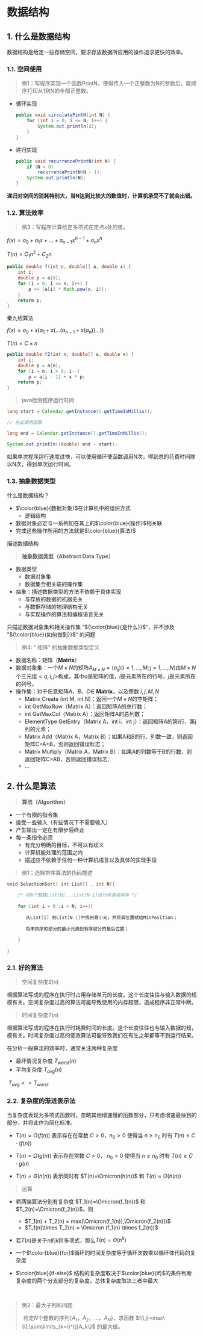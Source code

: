 # 数据结构

## 1. 什么是数据结构

​		数据结构是给定一些存储空间，要求存放数据所应用的操作追求更快的效率。

### 1.1. 空间使用

>   例1：写程序实现一个函数PrintN，使得传入一个正整数为N的参数后，能顺序打印从1到N的全部正整数。

*   循环实现

    ```java
    public void circulatePintN(int N) {
        for (int i = 0; i <= N; i++) {
            System.out.println(i);
        }
    }
    ```

*   递归实现

    ```java
    public void recurrencePrintN(int N) {
        if (N > 0)
            recurrencePrintN(N - 1);
        System.out.println(N);
    }
    ```

​		**递归对空间的消耗特别大，当N达到比较大的数值时，计算机承受不了就会出错。**



### 1.2. 算法效率

>   例3：写程序计算给定多项式在定点${x}$处的值。



${f(x)=a_0 + a_1x +...+ a_{n-1}x^{n-1} + a_nx^n}$

$T(n)=C_1n^2 + C_2n$

```java
public double f(int n, double[] a, double x) {
    int i;
    double p = a[0];
    for (i = 0; i <= n; i++) {
        p += (a[i] * Math.pow(x, i));   
    }
    return p;
}
```

秦九绍算法

$f(x) = a_0 + x(a_1 + x(\dots(a_{n-1} + x(a_n))\dots))$

$T(n)=C\times n$

```java
public double f2(int n, double[] a, double x) {
    int i;
    double p = a[n];
    for (i = n; i > 0; i--)
        p = a[i - 1] + x * p;
    return p;
}
```



>   java检测程序运行时间

```java
long start = Calendar.getInstance().getTimeInMillis();  

// 在此调用函数

long end = Calendar.getInstance().getTimeInMillis();

System.out.println((double) end - start);
```

如果单次程序运行速度过快，可以使用循环使函数调用N次，得到总的花费时间除以N次，得到单次运行时间。



### 1.3. 抽象数据类型

什么是数据结构？

*   $\color{blue}{数据对象}$在计算机中的组织方式
    *   逻辑结构
*   数据对象必定与一系列加在其上的$\color{blue}{操作}$相关联
*   完成这些操作所用的方法就是$\color{blue}{算法}$



描述数据结构

>   **抽象数据类型（Abstract Data Type）**

*   数据类型
    *   数据对象集
    *   数据集合相关联的操作集
*   抽象：描述数据类型的方法不依赖于具体实现
    *   与存放的数据的机器无关
    *   与数据存储的物理结构无关
    *   与实现操作的算法和编程语言无关

只描述数据对象集和相关操作集 ”${\color{blue}{是什么}}$“，并不涉及 ”${\color{blue}{如何做到}}$“ 的问题



>   例4: " 矩阵" 的抽象数据类型定义

*   数据名称：矩阵（**Matrix**）
*   数据对象集：一个${M\times N}$的矩阵${A_{M\times N}=(a_{ij})(i=1,\dots,M;j=1,\dots,N)}$由${M\times N}$个三元组${<a,i,j>}$构成，其中${a}$是矩阵的值，${i}$是元素所在的行号，${j}$是元素所在的列号。
*   操作集：对于任意矩阵${A、B、C  \in  }$  **Matrix**，以及整数 $i,j,M,N$
    *   Matrix Create (int M, int N)：返回一个$M\times N$的空矩阵；
    *   int GetMaxRow（Matrix A）：返回矩阵A的总行数；
    *   int GetMaxCol（Matrix A）：返回矩阵A的总列数；
    *   ElementType GetEntry（Matrix A，int i，int j）：返回矩阵A的第i行、第j列的元素；
    *   Matrix Add（Matrix A，Matrix B）；如果A和B的行、列数一致，则返回矩阵C=A+B，否则返回错误标志；
    *   Matrix Multiply（Matrix A，Matrix B）：如果A的列数等于B的行数，则返回矩阵C=AB，否则返回错误标志;
    *   ${\dots}$

## 2. 什么是算法

>   **算法（Algorithm）**

*   一个有限的指令集
*   接受一些输入（有些情况下不需要输入）
*   产生输出一定在有限步后终止
*   每一条指令必须
    *   有充分明确的目标，不可以有歧义
    *   计算机能处理的范围之内
    *   描述应不依赖于任何一种计算机语言以及具体的实现手段



>   例1：选择排序算法的伪码描述

```C
void SelectionSort( int List[] , int N){
    
    /* 将N个整数List[0]...List[N-1]进行非递减排序 */
    
    for (int i = 0 ;i < N; i++){
        
       从List[i] 到List[N-1]中找到最小元，并将其位置赋给MinPosition；
          
       将未排序的部分的最小元换到有序部分的最后位置；
          
    }
    
}
```



### 2.1. 好的算法

>   空间复杂度$S(n)$

根据算法写成的程序在执行时占用存储单元的长度。这个长度往往与输入数据的规模有关。空间复杂度过高的算法可能导致使用的内存超限，造成程序非正常中断。



>   时间复杂度$T(n)$

根据算法写成的程序在执行时耗费时间的长度。这个长度往往也与输入数据的规，模有关。时间复杂度过高的低效算法可能导致我们在有生之年都等不到运行结果。



在分析一般算法的效率时，通常关注两种复杂度

*   最坏情况复杂度 $T_{worst}(n)$
*   平均复杂度 $T_{avg}(n)$



​		                 												$T_{avg}<=T_{worst}$



### 2.2. 复杂度的渐进表示法

​		当复杂度表现为多项式函数时，忽略其他增速慢的函数部分，只考虑增速最快到的部分，并将此作为简化标准。



*   $T(n)=O(f(n))$  表示存在在常数 $C>0$，$n_0>0$ 使得当 $n\geq n_0$ 时有  $T(n)\leq C \cdot (f(n))$

    

*   $T(n)=\Omega(g(n))$   表示存在常数 $C>0$， $n_0>0$ 使得当  $n\geq n_0$ 时有 $T(n) \geq C\cdot g(n)$

    

*   $T(n)=\Theta(h(n))$  表示同时有 $T(n)=\Omicron(h(n))$ 和 $T(n)=\Omega(h(n))$



>   运算

*   若两端算法分别有复杂度 $T_1(n)=\Omicron(f_1(n))$ 和 $T_2(n)=\Omicron(f_2(n))$，则

    *   $T_1(n) + T_2(n) = max(\Omicron(f_1(n)),\Omicron(f_2(n)))$
    *   $T_1(n)\times T_2(n) = \Omicron (f_1(n) \times f_2(n))$

    

*   若$T(n)$是关于$n$的$k$阶多项式，那么$T(n)=\Theta (n^k)$

*   一个$\color{blue}{for}$循环的时间复杂度等于循环次数乘以循环体代码的复杂度
*   $\color{blue}{if-else}$ 结构的复杂度取决于$\color{blue}{if}$的条件判断复杂度的两个分支部分的复杂度，总体复杂度取决三者中最大

​		

>   例2：最大子列和问题
>
>   ​		给定$N$个整数的序列{$A_1，A_2，\dots ，A_N$}，求函数 $f(i,j)=max\{0,\sum\limits_{k=i}^{j}A_k\}$ 的最大值。

























